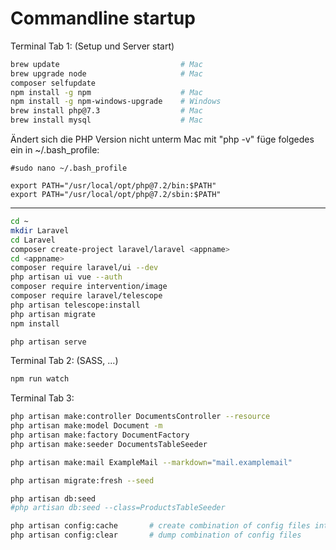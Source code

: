 # Commandline startup

Terminal Tab 1: (Setup und Server start)
```bash
brew update                           # Mac
brew upgrade node                     # Mac
composer selfupdate
npm install -g npm                    # Mac
npm install -g npm-windows-upgrade    # Windows
brew install php@7.3                  # Mac
brew install mysql                    # Mac
```

Ändert sich die PHP Version nicht unterm Mac mit "php -v" füge folgedes ein in ~/.bash_profile:
```
#sudo nano ~/.bash_profile
```

```
export PATH="/usr/local/opt/php@7.2/bin:$PATH"
export PATH="/usr/local/opt/php@7.2/sbin:$PATH"
```

---

```bash
cd ~
mkdir Laravel
cd Laravel
composer create-project laravel/laravel <appname>
cd <appname>
composer require laravel/ui --dev
php artisan ui vue --auth
composer require intervention/image
composer require laravel/telescope
php artisan telescope:install
php artisan migrate
npm install
```

```bash
php artisan serve
```

Terminal Tab 2: (SASS, ...)
```bash
npm run watch
```

Terminal Tab 3:
```bash
php artisan make:controller DocumentsController --resource
php artisan make:model Document -m
php artisan make:factory DocumentFactory
php artisan make:seeder DocumentsTableSeeder

php artisan make:mail ExampleMail --markdown="mail.examplemail"
```

```bash
php artisan migrate:fresh --seed
```

```bash
php artisan db:seed
#php artisan db:seed --class=ProductsTableSeeder
```

```bash
php artisan config:cache       # create combination of config files into one file
php artisan config:clear       # dump combination of config files
```


